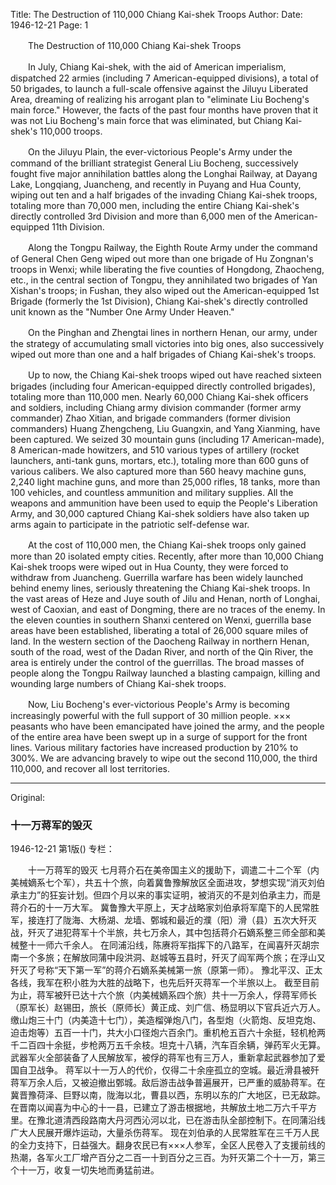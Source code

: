 Title: The Destruction of 110,000 Chiang Kai-shek Troops
Author:
Date: 1946-12-21
Page: 1

　　The Destruction of 110,000 Chiang Kai-shek Troops

　　In July, Chiang Kai-shek, with the aid of American imperialism, dispatched 22 armies (including 7 American-equipped divisions), a total of 50 brigades, to launch a full-scale offensive against the Jiluyu Liberated Area, dreaming of realizing his arrogant plan to "eliminate Liu Bocheng's main force." However, the facts of the past four months have proven that it was not Liu Bocheng's main force that was eliminated, but Chiang Kai-shek's 110,000 troops.

　　On the Jiluyu Plain, the ever-victorious People's Army under the command of the brilliant strategist General Liu Bocheng, successively fought five major annihilation battles along the Longhai Railway, at Dayang Lake, Longqiang, Juancheng, and recently in Puyang and Hua County, wiping out ten and a half brigades of the invading Chiang Kai-shek troops, totaling more than 70,000 men, including the entire Chiang Kai-shek's directly controlled 3rd Division and more than 6,000 men of the American-equipped 11th Division.

　　Along the Tongpu Railway, the Eighth Route Army under the command of General Chen Geng wiped out more than one brigade of Hu Zongnan's troops in Wenxi; while liberating the five counties of Hongdong, Zhaocheng, etc., in the central section of Tongpu, they annihilated two brigades of Yan Xishan's troops; in Fushan, they also wiped out the American-equipped 1st Brigade (formerly the 1st Division), Chiang Kai-shek's directly controlled unit known as the "Number One Army Under Heaven."

　　On the Pinghan and Zhengtai lines in northern Henan, our army, under the strategy of accumulating small victories into big ones, also successively wiped out more than one and a half brigades of Chiang Kai-shek's troops.

　　Up to now, the Chiang Kai-shek troops wiped out have reached sixteen brigades (including four American-equipped directly controlled brigades), totaling more than 110,000 men. Nearly 60,000 Chiang Kai-shek officers and soldiers, including Chiang army division commander (former army commander) Zhao Xitian, and brigade commanders (former division commanders) Huang Zhengcheng, Liu Guangxin, and Yang Xianming, have been captured. We seized 30 mountain guns (including 17 American-made), 8 American-made howitzers, and 510 various types of artillery (rocket launchers, anti-tank guns, mortars, etc.), totaling more than 600 guns of various calibers. We also captured more than 560 heavy machine guns, 2,240 light machine guns, and more than 25,000 rifles, 18 tanks, more than 100 vehicles, and countless ammunition and military supplies. All the weapons and ammunition have been used to equip the People's Liberation Army, and 30,000 captured Chiang Kai-shek soldiers have also taken up arms again to participate in the patriotic self-defense war.

　　At the cost of 110,000 men, the Chiang Kai-shek troops only gained more than 20 isolated empty cities. Recently, after more than 10,000 Chiang Kai-shek troops were wiped out in Hua County, they were forced to withdraw from Juancheng. Guerrilla warfare has been widely launched behind enemy lines, seriously threatening the Chiang Kai-shek troops. In the vast areas of Heze and Juye south of Jilu and Henan, north of Longhai, west of Caoxian, and east of Dongming, there are no traces of the enemy. In the eleven counties in southern Shanxi centered on Wenxi, guerrilla base areas have been established, liberating a total of 26,000 square miles of land. In the western section of the Daocheng Railway in northern Henan, south of the road, west of the Dadan River, and north of the Qin River, the area is entirely under the control of the guerrillas. The broad masses of people along the Tongpu Railway launched a blasting campaign, killing and wounding large numbers of Chiang Kai-shek troops.

　　Now, Liu Bocheng's ever-victorious People's Army is becoming increasingly powerful with the full support of 30 million people. ××× peasants who have been emancipated have joined the army, and the people of the entire area have been swept up in a surge of support for the front lines. Various military factories have increased production by 210% to 300%. We are advancing bravely to wipe out the second 110,000, the third 110,000, and recover all lost territories.



<hr /> 

Original: 


### 十一万蒋军的毁灭

1946-12-21
第1版()
专栏：

　　十一万蒋军的毁灭
    七月蒋介石在美帝国主义的援助下，调遣二十二个军（内美械嫡系七个军），共五十个旅，向着冀鲁豫解放区全面进攻，梦想实现“消灭刘伯承主力”的狂妄计划。但四个月以来的事实证明，被消灭的不是刘伯承主力，而是蒋介石的十一万大军。
    冀鲁豫大平原上，天才战略家刘伯承将军麾下的人民常胜军，接连打了陇海、大杨湖、龙墙、鄄城和最近的濮（阳）滑（县）五次大歼灭战，歼灭了进犯蒋军十个半旅，共七万余人，其中包括蒋介石嫡系整三师全部和美械整十一师六千余人。
    在同浦沿线，陈赓将军指挥下的八路军，在闻喜歼灭胡宗南一个多旅；在解放同蒲中段洪洞、赵城等五县时，歼灭了阎军两个旅；在浮山又歼灭了号称“天下第一军”的蒋介石嫡系美械第一旅（原第一师）。
    豫北平汉、正太各线，我军在积小胜为大胜的战略下，也先后歼灭蒋军一个半旅以上。
    截至目前为止，蒋军被歼已达十六个旅（内美械嫡系四个旅）共十一万余人，俘蒋军师长（原军长）赵锡田，旅长（原师长）黄正成、刘广信、杨显明以下官兵近六万人。缴山炮三十门（内美造十七门），美造榴弹炮八门，各型炮（火箭炮、反坦克炮、迫击炮等）五百一十门，共大小口径炮六百余门。重机枪五百六十余挺，轻机枪两千二百四十余挺，步枪两万五千余枝。坦克十八辆，汽车百余辆，弹药军火无算。武器军火全部装备了人民解放军，被俘的蒋军也有三万人，重新拿起武器参加了爱国自卫战争。
    蒋军以十一万人的代价，仅得二十余座孤立的空城。最近滑县被歼蒋军万余人后，又被迫撤出鄄城。敌后游击战争普遍展开，已严重的威胁蒋军。在冀晋豫荷泽、巨野以南，陇海以北，曹县以西，东明以东的广大地区，已无敌踪。在晋南以闻喜为中心的十一县，已建立了游击根据地，共解放土地二万六千平方里。在豫北道清西段路南大丹河西沁河以北，已在游击队全部控制下。在同蒲沿线广大人民展开爆炸运动，大量杀伤蒋军。
    现在刘伯承的人民常胜军在三千万人民的全力支持下，日益强大。翻身农民已有×××人参军，全区人民卷入了支援前线的热潮，各军火工厂增产百分之二百一十到百分之三百。为歼灭第二个十一万，第三个十一万，收复一切失地而勇猛前进。
